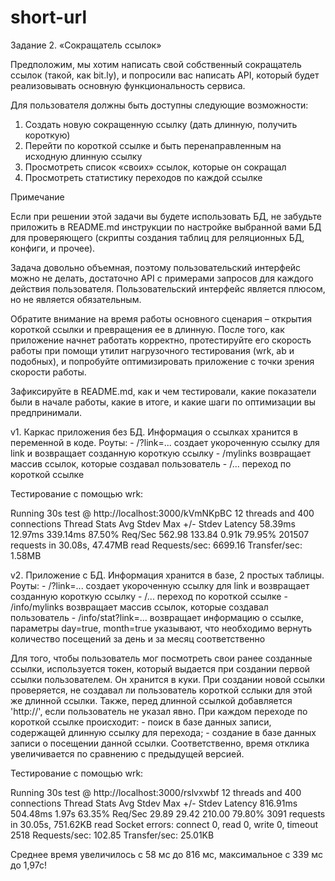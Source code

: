 # short-url
Задание 2. «Сокращатель ссылок»

Предположим, мы хотим написать свой собственный сокращатель ссылок (такой,
как bit.ly), и попросили вас написать API, который будет реализовывать
основную функциональность сервиса.

Для пользователя должны быть доступны следующие возможности:

1. Создать новую сокращенную ссылку (дать длинную, получить короткую)
2. Перейти по короткой ссылке и быть перенаправленным на исходную длинную ссылку
3. Просмотреть список «своих» ссылок, которые он сокращал
4. Просмотреть статистику переходов по каждой ссылке


Примечание

Если при решении этой задачи вы будете использовать БД, не забудьте приложить
в README.md инструкции по настройке выбранной вами БД для проверяющего (скрипты
создания таблиц для реляционных БД, конфиги, и прочее).

Задача довольно объемная, поэтому пользовательский интерфейс можно не делать, достаточно API с примерами запросов для каждого действия пользователя.
Пользовательский интерфейс является плюсом, но не является обязательным.

Обратите внимание на время работы основного сценария – открытия короткой ссылки
и превращения ее в длинную. После того, как приложение начнет работать корректно,
протестируйте его скорость работы при помощи утилит нагрузочного тестирования
(wrk, ab и подобных), и попробуйте оптимизировать приложение с точки зрения
скорости работы.

Зафиксируйте в README.md, как и чем тестировали, какие показатели были в начале
работы, какие в итоге, и какие шаги по оптимизации вы предпринимали.


v1. Каркас приложения без БД. Информация о ссылках хранится в переменной в коде. 
Роуты:
    - /?link=... создает укороченную ссылку для link и возвращает созданную короткую ссылку
    - /mylinks возвращает массив ссылок, которые создавал пользователь
    - /... переход по короткой ссылке

Тестирование с помощью wrk:

Running 30s test @ http://localhost:3000/kVmNKpBC
  12 threads and 400 connections
  Thread Stats   Avg      Stdev     Max   +/- Stdev
    Latency    58.39ms   12.97ms 339.14ms   87.50%
    Req/Sec   562.98    133.84     0.91k    79.95%
  201507 requests in 30.08s, 47.47MB read
Requests/sec:   6699.16
Transfer/sec:      1.58MB

v2. Приложение с БД. Информация хранится в базе, 2 простых таблицы.
Роуты:
    - /?link=... создает укороченную ссылку для link и возвращает созданную короткую ссылку
    - /... переход по короткой ссылке
    - /info/mylinks возвращает массив ссылок, которые создавал пользователь
    - /info/stat?link=... возвращает информацию о ссылке, параметры day=true, month=true указывают, что необходимо вернуть количество посещений за день и за месяц соответственно

Для того, чтобы пользователь мог посмотреть свои ранее созданные ссылки, используется токен, который выдается при создании первой ссылки пользователем. Он хранится в куки.
При создании новой ссылки проверяется, не создавал ли пользователь короткой сслыки для этой же длинной ссылки. Также, перед длинной ссылкой добавляется 'http://', если пользователь не указал явно.
При каждом переходе по короткой ссылке происходит:
    - поиск в базе данных записи, содержащей длинную ссылку для перехода;
    - создание в базе данных записи о посещении данной ссылки.
Соответственно, время отклика увеличивается по сравнению с предыдущей версией.

Тестирование с помощью wrk:

Running 30s test @ http://localhost:3000/rslvxwbf
  12 threads and 400 connections
  Thread Stats   Avg      Stdev     Max   +/- Stdev
    Latency   816.91ms  504.48ms   1.97s    63.35%
    Req/Sec    29.89     29.42   210.00     79.80%
  3091 requests in 30.05s, 751.62KB read
  Socket errors: connect 0, read 0, write 0, timeout 2518
Requests/sec:    102.85
Transfer/sec:     25.01KB

Среднее время увеличилось с 58 мс до 816 мс, максимальное с 339 мс до 1,97с!